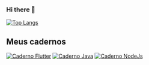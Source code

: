 ### Hi there 👋

<!--
**rsferreirawork/rsferreirawork** is a ✨ _special_ ✨ repository because its `README.md` (this file) appears on your GitHub profile.

Here are some ideas to get you started:

- 🔭 I’m currently working on ...
- 🌱 I’m currently learning ...
- 👯 I’m looking to collaborate on ...
- 🤔 I’m looking for help with ...
- 💬 Ask me about ...
- 📫 How to reach me: ...
- 😄 Pronouns: ...
- ⚡ Fun fact: ...
-->

[![Top Langs](https://github-readme-stats.vercel.app/api/top-langs/?username=rsferreirawork&hide_title=true&layout=compact&theme=merko)](https://github.com/rsferreirawork)

## Meus cadernos

[![Caderno Flutter](https://img.shields.io/badge/Flutter-02569B?style=for-the-badge&logo=flutter&logoColor=white)](https://github.com/rsferreirawork/caderno-flutter)
[![Caderno Java](https://img.shields.io/badge/Java-ED8B00?style=for-the-badge&logo=java&logoColor=white)](https://github.com/rsferreirawork/caderno-java)
[![Caderno NodeJs](https://img.shields.io/badge/Node.js-339933?style=for-the-badge&logo=nodedotjs&logoColor=white)](https://github.com/rsferreirawork/caderno-nodejs.git)
